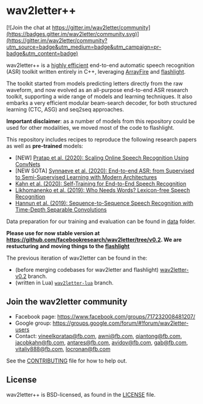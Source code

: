 # wav2letter++

[![Join the chat at https://gitter.im/wav2letter/community](https://badges.gitter.im/wav2letter/community.svg)](https://gitter.im/wav2letter/community?utm_source=badge&utm_medium=badge&utm_campaign=pr-badge&utm_content=badge)

wav2letter++ is a [highly efficient](https://arxiv.org/abs/1812.07625) end-to-end automatic speech recognition (ASR) toolkit written entirely in C++, leveraging [ArrayFire](https://github.com/arrayfire/arrayfire) and [flashlight](https://github.com/facebookresearch/flashlight).

The toolkit started from models predicting letters directly from the raw waveform, and now evolved as an all-purpose end-to-end ASR research toolkit, supporting a wide range of models and learning techniques. It also embarks a very efficient modular beam-search decoder, for both structured learning (CTC, ASG) and seq2seq approaches.

**Important disclaimer**: as a number of models from this repository could be used for other modalities, we moved most of the code to flashlight.

This repository includes recipes to reproduce the following research papers as well as **pre-trained** models:
- [NEW] [Pratap et al. (2020): Scaling Online Speech Recognition Using ConvNets](recipes/streaming_convnets/)
- [NEW SOTA] [Synnaeve et al. (2020): End-to-end ASR: from Supervised to Semi-Supervised Learning with Modern Architectures](recipes/sota/2019)
- [Kahn et al. (2020): Self-Training for End-to-End Speech Recognition](recipes/self_training)
- [Likhomanenko et al. (2019): Who Needs Words? Lexicon-free Speech Recognition](recipes/lexicon_free/)
- [Hannun et al. (2019): Sequence-to-Sequence Speech Recognition with Time-Depth Separable Convolutions](recipes/seq2seq_tds/)

Data preparation for our training and evaluation can be found in [data](data) folder.

**Please use for now stable version at https://github.com/facebookresearch/wav2letter/tree/v0.2. We are restucturing and moving things to the [flashlight](https://github.com/facebookresearch/flashlight)**

The previous iteration of wav2letter can be found in the:
- (before merging codebases for wav2letter and flashlight) [wav2letter-v0.2](https://github.com/facebookresearch/wav2letter/tree/v0.2) branch.
- (written in Lua) [`wav2letter-lua`](https://github.com/facebookresearch/wav2letter/tree/wav2letter-lua) branch.

## Join the wav2letter community
* Facebook page: https://www.facebook.com/groups/717232008481207/
* Google group: https://groups.google.com/forum/#!forum/wav2letter-users
* Contact: vineelkpratap@fb.com, awni@fb.com, qiantong@fb.com, jacobkahn@fb.com, antares@fb.com, avidov@fb.com, gab@fb.com, vitaliy888@fb.com, locronan@fb.com

See the [CONTRIBUTING](CONTRIBUTING.md) file for how to help out.

## License
wav2letter++ is BSD-licensed, as found in the [LICENSE](LICENSE) file.
